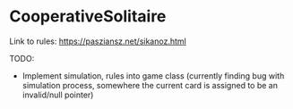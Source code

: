 # CooperativeSolitaire

Link to rules: https://pasziansz.net/sikanoz.html

TODO: 
- Implement simulation, rules into game class (currently finding bug with simulation process, somewhere the current card is assigned to be an invalid/null pointer)
